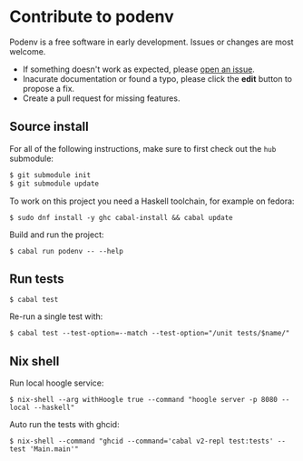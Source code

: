 # Contribute to podenv

Podenv is a free software in early development. Issues or changes are most welcome.

* If something doesn't work as expected, please [open an issue](https://github.com/podenv/podenv/issues/new).
* Inacurate documentation or found a typo, please click the **edit** button to propose a fix.
* Create a pull request for missing features.

## Source install

For all of the following instructions, make sure to first check out the
`hub` submodule:

```bash
$ git submodule init
$ git submodule update
```

To work on this project you need a Haskell toolchain, for example on fedora:

```ShellSession
$ sudo dnf install -y ghc cabal-install && cabal update
```

Build and run the project:

```ShellSession
$ cabal run podenv -- --help
```

## Run tests

```ShellSession
$ cabal test
```

Re-run a single test with:

```ShellSession
$ cabal test --test-option=--match --test-option="/unit tests/$name/"
```

## Nix shell

Run local hoogle service:

```ShellSession
$ nix-shell --arg withHoogle true --command "hoogle server -p 8080 --local --haskell"
```

Auto run the tests with ghcid:

```ShellSession
$ nix-shell --command "ghcid --command='cabal v2-repl test:tests' --test 'Main.main'"
```
